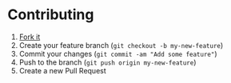 # Contributing

1. [Fork it](https://github.com/jollygoodcode/html-pipeline-linkify_github/fork)
2. Create your feature branch (`git checkout -b my-new-feature`)
3. Commit your changes (`git commit -am "Add some feature"`)
4. Push to the branch (`git push origin my-new-feature`)
5. Create a new Pull Request
